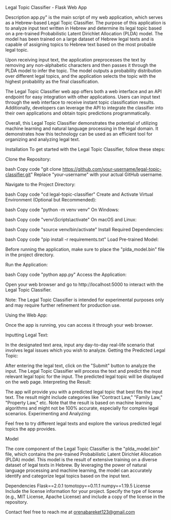 Legal Topic Classifier - Flask Web App

Description
app.py" is the main script of my web application, which serves as a Hebrew-based Legal Topic Classifier. The purpose of this application is to analyze input text written in Hebrew and determine its legal topic based on a pre-trained Probabilistic Latent Dirichlet Allocation (PLDA) model. The model has been trained on a large dataset of Hebrew legal texts and is capable of assigning topics to Hebrew text based on the most probable legal topic.

Upon receiving input text, the application preprocesses the text by removing any non-alphabetic characters and then passes it through the PLDA model to infer the topic. The model outputs a probability distribution over different legal topics, and the application selects the topic with the highest probability as the final classification.

The Legal Topic Classifier web app offers both a web interface and an API endpoint for easy integration with other applications. Users can input text through the web interface to receive instant topic classification results. Additionally, developers can leverage the API to integrate the classifier into their own applications and obtain topic predictions programmatically.

Overall, this Legal Topic Classifier demonstrates the potential of utilizing machine learning and natural language processing in the legal domain. It demonstrates how this technology can be used as an efficient tool for organizing and analyzing legal text.

Installation
To get started with the Legal Topic Classifier, follow these steps:

Clone the Repository:

bash
Copy code
"git clone https://github.com/your-username/legal-topic-classifier.git"
Replace "your-username" with your actual GitHub username.

Navigate to the Project Directory:

bash
Copy code
"cd legal-topic-classifier"
Create and Activate Virtual Environment (Optional but Recommended):

bash
Copy code
"python -m venv venv"
On Windows:

bash
Copy code
"venv\Scripts\activate"
On macOS and Linux:

bash
Copy code
"source venv/bin/activate"
Install Required Dependencies:

bash
Copy code
"pip install -r requirements.txt"
Load Pre-trained Model:

Before running the application, make sure to place the "plda_model.bin" file in the project directory.

Run the Application:

bash
Copy code
"python app.py"
Access the Application:

Open your web browser and go to http://localhost:5000 to interact with the Legal Topic Classifier.

Note: The Legal Topic Classifier is intended for experimental purposes only and may require further refinement for production use.

Using the Web App:

Once the app is running, you can access it through your web browser.

Inputting Legal Text:

In the designated text area, input any day-to-day real-life scenario that involves legal issues which you wish to analyze.
Getting the Predicted Legal Topic:

After entering the legal text, click on the "Submit" button to analyze the input.
The Legal Topic Classifier will process the text and predict the most relevant legal topic for the input.
The predicted legal topic will be displayed on the web page.
Interpreting the Result:

The app will provide you with a predicted legal topic that best fits the input text.
The result might include categories like "Contract Law," "Family Law," "Property Law," etc.
Note that the result is based on machine learning algorithms and might not be 100% accurate, especially for complex legal scenarios.
Experimenting and Analyzing:

Feel free to try different legal texts and explore the various predicted legal topics the app provides.

Model

The core component of the Legal Topic Classifier is the "plda_model.bin" file, which contains the pre-trained Probabilistic Latent Dirichlet Allocation (PLDA) model. This model is the result of extensive training on a diverse dataset of legal texts in Hebrew. By leveraging the power of natural language processing and machine learning, the model can accurately identify and categorize legal topics based on the input text.

Dependencies
Flask==2.0.1
tomotopy==0.11.1
numpy==1.19.5
License
Include the license information for your project. Specify the type of license (e.g., MIT License, Apache License) and include a copy of the license in the repository.

Contact
feel free to reach me at orenabareket123@gmail.com

